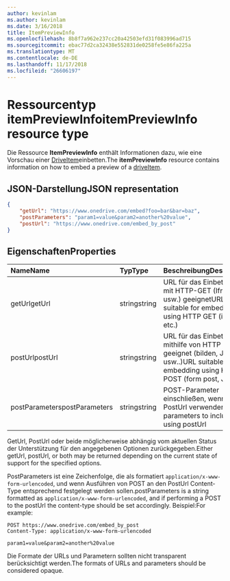 ```yaml
---
author: kevinlam
ms.author: kevinlam
ms.date: 3/16/2018
title: ItemPreviewInfo
ms.openlocfilehash: 8b8f7a962e237cc20a42503efd31f083996ad715
ms.sourcegitcommit: ebac77d2ca32438e552831de0258fe5e86fa225a
ms.translationtype: MT
ms.contentlocale: de-DE
ms.lasthandoff: 11/17/2018
ms.locfileid: "26606197"
---
```

# <a name="itempreviewinfo-resource-type"></a><span data-ttu-id="21fc4-102">Ressourcentyp itemPreviewInfo</span><span class="sxs-lookup"><span data-stu-id="21fc4-102">itemPreviewInfo resource type</span></span>

<span data-ttu-id="21fc4-103">Die Ressource **ItemPreviewInfo** enthält Informationen dazu, wie eine Vorschau einer [DriveItem](driveitem.md)einbetten.</span><span class="sxs-lookup"><span data-stu-id="21fc4-103">The **itemPreviewInfo** resource contains information on how to embed a preview of a [driveItem](driveitem.md).</span></span>

## <a name="json-representation"></a><span data-ttu-id="21fc4-104">JSON-Darstellung</span><span class="sxs-lookup"><span data-stu-id="21fc4-104">JSON representation</span></span>

```json
{
    "getUrl": "https://www.onedrive.com/embed?foo=bar&bar=baz",
    "postParameters": "param1=value&param2=another%20value",
    "postUrl": "https://www.onedrive.com/embed_by_post"
}
```

## <a name="properties"></a><span data-ttu-id="21fc4-105">Eigenschaften</span><span class="sxs-lookup"><span data-stu-id="21fc4-105">Properties</span></span>

| <span data-ttu-id="21fc4-106">Name</span><span class="sxs-lookup"><span data-stu-id="21fc4-106">Name</span></span>           | <span data-ttu-id="21fc4-107">Typ</span><span class="sxs-lookup"><span data-stu-id="21fc4-107">Type</span></span>   | <span data-ttu-id="21fc4-108">Beschreibung</span><span class="sxs-lookup"><span data-stu-id="21fc4-108">Description</span></span>
|:---------------|:-------|:---------------------------------------------------
| <span data-ttu-id="21fc4-109">getUrl</span><span class="sxs-lookup"><span data-stu-id="21fc4-109">getUrl</span></span>         | <span data-ttu-id="21fc4-110">string</span><span class="sxs-lookup"><span data-stu-id="21fc4-110">string</span></span> | <span data-ttu-id="21fc4-111">URL für das Einbetten von mit HTTP-GET (Iframes usw.) geeignet</span><span class="sxs-lookup"><span data-stu-id="21fc4-111">URL suitable for embedding using HTTP GET (iframes, etc.)</span></span>
| <span data-ttu-id="21fc4-112">postUrl</span><span class="sxs-lookup"><span data-stu-id="21fc4-112">postUrl</span></span>        | <span data-ttu-id="21fc4-113">string</span><span class="sxs-lookup"><span data-stu-id="21fc4-113">string</span></span> | <span data-ttu-id="21fc4-114">URL für das Einbetten von mithilfe von HTTP POST geeignet (bilden, JS, usw..)</span><span class="sxs-lookup"><span data-stu-id="21fc4-114">URL suitable for embedding using HTTP POST (form post, JS, etc.)</span></span>
| <span data-ttu-id="21fc4-115">postParameters</span><span class="sxs-lookup"><span data-stu-id="21fc4-115">postParameters</span></span> | <span data-ttu-id="21fc4-116">string</span><span class="sxs-lookup"><span data-stu-id="21fc4-116">string</span></span> | <span data-ttu-id="21fc4-117">POST-Parameter einschließen, wenn PostUrl verwenden</span><span class="sxs-lookup"><span data-stu-id="21fc4-117">POST parameters to include if using postUrl</span></span>

<span data-ttu-id="21fc4-118">GetUrl, PostUrl oder beide möglicherweise abhängig vom aktuellen Status der Unterstützung für den angegebenen Optionen zurückgegeben.</span><span class="sxs-lookup"><span data-stu-id="21fc4-118">Either getUrl, postUrl, or both may be returned depending on the current state of support for the specified options.</span></span>

<span data-ttu-id="21fc4-119">PostParameters ist eine Zeichenfolge, die als formatiert `application/x-www-form-urlencoded`, und wenn Ausführen von POST an den PostUrl Content-Type entsprechend festgelegt werden sollen.</span><span class="sxs-lookup"><span data-stu-id="21fc4-119">postParameters is a string formatted as `application/x-www-form-urlencoded`, and if performing a POST to the postUrl the content-type should be set accordingly.</span></span> <span data-ttu-id="21fc4-120">Beispiel:</span><span class="sxs-lookup"><span data-stu-id="21fc4-120">For example:</span></span>
```
POST https://www.onedrive.com/embed_by_post
Content-Type: application/x-www-form-urlencoded

param1=value&param2=another%20value
```

<span data-ttu-id="21fc4-121">Die Formate der URLs und Parametern sollten nicht transparent berücksichtigt werden.</span><span class="sxs-lookup"><span data-stu-id="21fc4-121">The formats of URLs and parameters should be considered opaque.</span></span>
